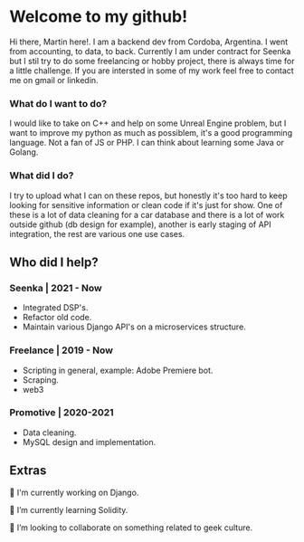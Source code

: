 # Welcome to my github!
Hi there, Martin here!. I am a backend dev from Cordoba, Argentina. I went from accounting, to data, to back. Currently I am under contract for Seenka but I stil try to do some freelancing or hobby project, there is always time for a little challenge. If you are intersted in some of my work feel free to contact me on gmail or linkedin.


### What do I want to do?
I would like to take on C++ and help on some Unreal Engine problem, but I want to improve my python as much as possiblem, it's a good programming language. Not a fan of JS or PHP. I can think about learning some Java or Golang.

### What did I do?
I try to upload what I can on these repos, but honestly it's too hard to keep looking for sensitive information or clean code if it's just for show. One of these is a lot of data cleaning for a car database and there is a lot of work outside github (db design for example), another is early staging of API integration, the rest are various one use cases.

## Who did I help?
### Seenka | 2021 - Now
- Integrated DSP's.
- Refactor old code.
- Maintain various Django API's on a microservices structure.

### Freelance | 2019 - Now
- Scripting in general, example: Adobe Premiere bot.
- Scraping.
- web3

### Promotive | 2020-2021
- Data cleaning.
- MySQL design and implementation.

## Extras
🔭 I'm currently working on Django.


🌱 I’m currently learning Solidity.


👯 I’m looking to collaborate on something related to geek culture.

<!--
**Demonliquid/Demonliquid** is a ✨ _special_ ✨ repository because its `README.md` (this file) appears on your GitHub profile.

Here are some ideas to get you started:

- 🔭 I’m currently working on ...
- 🌱 I’m currently learning ...
- 👯 I’m looking to collaborate on ...
- 🤔 I’m looking for help with ...
- 💬 Ask me about ...
- 📫 How to reach me: ...
- 😄 Pronouns: ...
- ⚡ Fun fact: ...
-->
